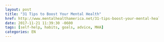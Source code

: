 ```yaml
---
layout: post
title: "31 Tips to Boost Your Mental Health"
href: http://www.mentalhealthamerica.net/31-tips-boost-your-mental-health
date: 2017-11-21 11:39:30 -0600
tags: [self-help, habits, goals, advice, MHA]
categories: EN
---
```

